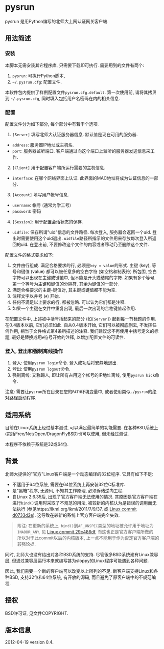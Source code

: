 # pysrun 

pysrun 是用Python编写的北师大上网认证网关客户端.


## 用法简述

### 安装

本脚本无需安装其它程序库, 只需要下载即可执行. 需要用到的文件有两个:

1. `pysrun`: 可执行Python脚本,
2. `~/.pysrun.cfg`: 配置文件.

本软件包内提供了样例配置文件`pysrun.cfg.default`. 第一次使用前, 请将其拷贝到
`~/.pysrun.cfg`, 同时填入包括用户名密码在内的相关信息.


### 配置

配置文件分为如下部分, 每个部分中有若干个选项.

1. `[Server]`
填写北师大认证服务器信息. 默认值是现在可用的服务器.
 * `address`: 服务器IP地址或主机名.
 * `port`: 服务器监听端口. 客户端通过向这个端口上监听的服务器发送信息来工作.
2. `[Client]`
用于配置客户端所运行需要的主机信息.
 * `interface`: 在哪个网络界面上认证. 此界面的MAC地址将成为认证信息的一部分.
3. `[Account]`
填写用户帐号信息.
 * `username`: 帐号 (通常为学工号)
 * `password`: 密码
4. `[Session]`: 用于配置会话状态的保存.
 * `uidfile`: 保存所谓"uid"信息的文件路径. 每次登入, 服务器会返回一个uid.
 登出时需要使用这个uid退出. `uidfile`路径所指示的文件用来存放每次登入所返回的uid. 在登出前, 不要修改这个文件的内容或者移动乃至删除这个文件.

配置文件的格式要求如下:

1. 文件由行组成. 满足合格要求的行, 必须是`key = value`的形式. 主键 (key), 等号和键值 (value) 都可以被任意多的空白字符 (如空格和制表符) 所包围, 空白字符可以出现在主键或键值中, 但不能是开头或结尾的字符.  如果有多个等号, 第一个等号为主键和键值的分隔符, 其余为键值的一部分.
2. 满足合格要求的主键-键值对, 其主键或键值都不能为空.
3. 注释文字以井号 (`#`) 开始.
4. 任何不满足以上要求的行, 都被忽略. 可以认为它们都是注释.
5. 如果一个主键在文件中重复出现, 最后一次出现的合格键值起作用.

在配置文件中, 上述被中括号括起来的部分 (如`[Server]`) 起到每一节标题的作用.  在0.4版本以前, 它们必须如此.  自从0.4版本开始, 它们可以被彻底删去, 不发挥任何作用, 相当于文件格式第4条所描述的注释.  我们建议您不再使用中括号定义的标题, 最好是替换成用`#`符号开始的注释, 以增加配置文件的可读性.


### 登入, 登出和强制离线操作

1. 登入: 使用`pysrun login`命令. 登入成功后将安静地退出.
2. 登出: 使用`pysrun logout`命令.
3. 强制离线: 又称踢人, 即让所有占用这个帐号的IP地址离线, 使用`pysrun kick`命令.

注意: 需要让`pysrun`所在目录在您的`PATH`环境变量中, 或者使用类似`./pysrun`的绝对路径启动程序.


## 适用系统

目前在Linux系统上经过基本测试, 可以满足最简单的功能需要. 在各种BSD系统上(包括Free/Net/Open/DragonFlyBSD)也可以使用, 但未经过测试.

本程序不依赖于系统是32或64位.


## 背景

北师大提供的"官方"Linux客户端是一个动态编译的32位程序. 它具有如下不足:

* 不适用于64位系统, 需要在64位系统上再安装32位C标准库.
* 是"黑箱"程序, 无源码, 不知其工作原理, 必须诉诸逆向工程.
* 自Linux 2.6.35后, 出现了官方客户端无法使用的情况. 其原因是官方客户端在进行`bind()`调用时采取了不规范的用法, 被较新的内核认为是错误的调用而无法执行 (参见https://lkml.org/lkml/2011/7/9/37, 或 [Linux commit d0733d2e][d0733d2e]). 这导致在较新的系统上官方客户端完全失效.

> 附注: 在更新的系统上, `bind()`到`AF_UNSPEC`类型的地址被允许用于地址为`INADDR_ANY`, 见 [Linux commit 29c486df][29c486df], 而这也正是官方客户端所做的. 所以对于此commit以后的内核版本, 上一点不能用于作为否定官方客户端的较强论据.

同时, 北师大也没有给出对各种BSD系统的支持. 尽管很多BSD系统建有Linux兼容层, 但通过兼容层运行本来就编写甚为sloppy的Linux程序可能遇到各种问题.

因此, 我们需要一个新的客户端可以改变以上所列的不足. 新客户端支持Linux和各种BSD,
支持32位和64位系统, 有开放的源码, 而且避免了原客户端中的不规范编程.


## 授权

BSD许可证, 见文件COPYRIGHT.


[d0733d2e]: https://github.com/torvalds/linux/commit/d0733d2e29b652b2e7b1438ececa732e4eed98eb "Linux commit d0733d2e29b652b2e7b1438ececa732e4eed98eb"
[29c486df]: https://github.com/torvalds/linux/commit/29c486df6a208432b370bd4be99ae1369ede28d8 "Linux commit 29c486df6a208432b370bd4be99ae1369ede28d8"


## 版本信息

2012-04-19 version 0.4.
